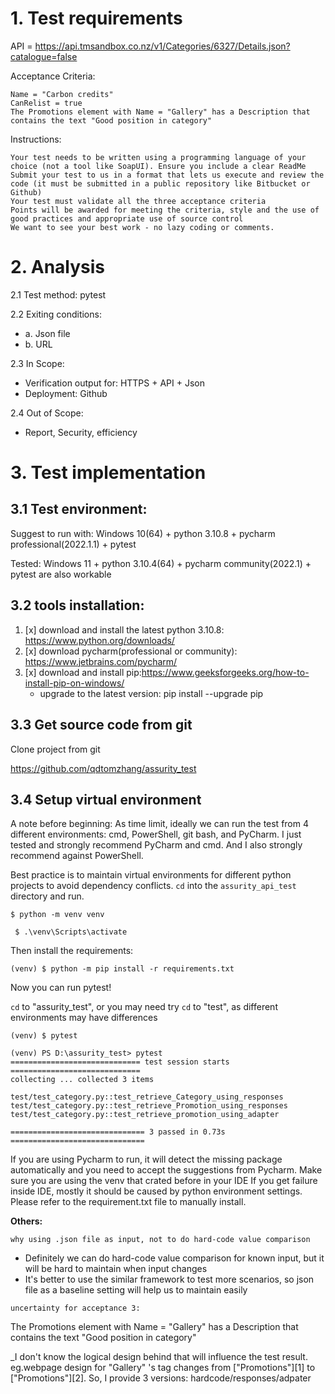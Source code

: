 # 1. Test requirements
API = https://api.tmsandbox.co.nz/v1/Categories/6327/Details.json?catalogue=false

Acceptance Criteria:

    Name = "Carbon credits"
    CanRelist = true
    The Promotions element with Name = "Gallery" has a Description that contains the text "Good position in category"
Instructions:

    Your test needs to be written using a programming language of your choice (not a tool like SoapUI). Ensure you include a clear ReadMe
    Submit your test to us in a format that lets us execute and review the code (it must be submitted in a public repository like Bitbucket or Github)
    Your test must validate all the three acceptance criteria
    Points will be awarded for meeting the criteria, style and the use of good practices and appropriate use of source control
    We want to see your best work - no lazy coding or comments.

# 2.  Analysis

2.1 Test method: pytest

2.2 Exiting conditions:
* a. Json file
* b. URL

2.3 In Scope: 
* Verification output for: HTTPS + API + Json
* Deployment: Github

2.4  Out of Scope:
* Report, Security, efficiency


# 3. Test implementation
## 3.1 Test environment: 
Suggest to run with: Windows 10(64) + python 3.10.8 + pycharm professional(2022.1.1) + pytest

Tested: Windows 11 + python 3.10.4(64) + pycharm community(2022.1) + pytest are also workable
## 3.2 tools installation:
1. [x] download and install the latest python 3.10.8: https://www.python.org/downloads/
2. [x] download pycharm(professional or community): https://www.jetbrains.com/pycharm/
3. [x] download and install pip:https://www.geeksforgeeks.org/how-to-install-pip-on-windows/
   * upgrade to  the latest version: pip install --upgrade pip

## 3.3 Get source code from git
Clone project from git

   https://github.com/qdtomzhang/assurity_test
  
## 3.4  Setup virtual environment

A note before beginning: As time limit, ideally we can run the test from 4 different environments: cmd, PowerShell, git bash, and PyCharm. 
I just tested and strongly recommend PyCharm and cmd. And I also strongly recommend against PowerShell.

Best practice is to maintain virtual environments for different python projects to avoid dependency conflicts. `cd` into the `assurity_api_test` directory and run.

`$ python -m venv venv` 

` $ .\venv\Scripts\activate`

Then install the requirements:

`(venv) $ python -m pip install -r requirements.txt`

Now you can run pytest!

`cd` to "assurity_test", or you may need try `cd` to "test", as different environments may have differences

`(venv) $ pytest`

```(venv) PS E:\pythonProject\assurity_test\test> pytest
(venv) PS D:\assurity_test> pytest
============================= test session starts =============================
collecting ... collected 3 items

test/test_category.py::test_retrieve_Category_using_responses 
test/test_category.py::test_retrieve_Promotion_using_responses 
test/test_category.py::test_retrieve_promotion_using_adapter 

============================== 3 passed in 0.73s ==============================
```
If you are using Pycharm to run, it will detect the missing package automatically and you need to accept the suggestions from Pycharm.
Make sure you are using the venv that crated before in your IDE
If you get failure inside IDE, mostly it should be caused by python environment settings.
Please refer to the requirement.txt file to manually install. 


**Others:**


`why using .json file as input, not to do hard-code value comparison
`

* Definitely we can do hard-code value comparison for known input, but it will be hard to maintain when input changes 
* It's better to use the similar framework to test more scenarios, so json file as a baseline setting will help us to 
maintain easily


`uncertainty for acceptance 3:`

 The Promotions element with Name = "Gallery" has a Description that contains the text "Good position in category"
 

_I don't know the logical design behind that will influence the test result.
eg.webpage design for "Gallery" 's tag changes from ["Promotions"][1] to ["Promotions"][2]. 
So, I provide 3 versions: hardcode/responses/adpater
